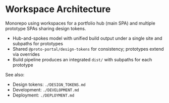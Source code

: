 # Workspace Architecture

Monorepo using workspaces for a portfolio hub (main SPA) and multiple prototype SPAs sharing design tokens.

- Hub-and-spokes model with unified build output under a single site and subpaths for prototypes
- Shared `@proto-portal/design-tokens` for consistency; prototypes extend via overrides
- Build pipeline produces an integrated `dist/` with subpaths for each prototype

See also:
- Design tokens: `./DESIGN_TOKENS.md`
- Development: `./DEVELOPMENT.md`
- Deployment: `./DEPLOYMENT.md`
